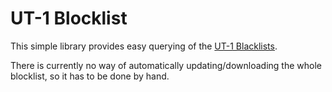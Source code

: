 # UT-1 Blocklist

This simple library provides easy querying of the [UT-1 Blacklists](https://dsi.ut-capitole.fr/blacklists/).

There is currently no way of automatically updating/downloading the whole blocklist, so it has to be done by hand.